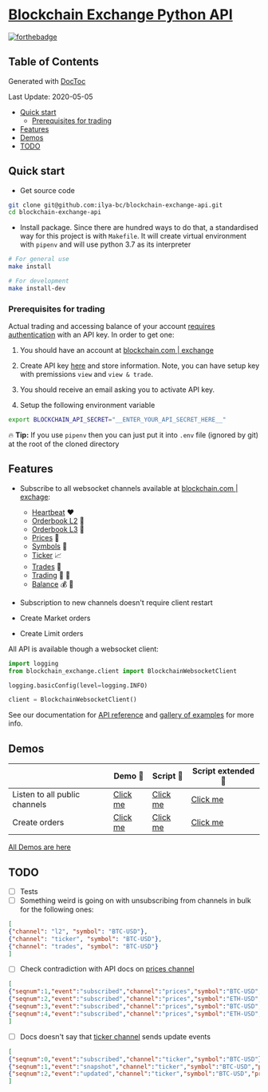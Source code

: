# [Blockchain Exchange Python API](https://exchange.blockchain.com/api)
[![forthebadge](https://forthebadge.com/images/badges/built-with-love.svg)](https://exchange.blockchain.com/)

<!-- START doctoc generated TOC please keep comment here to allow auto update -->
<!-- DON'T EDIT THIS SECTION, INSTEAD RE-RUN doctoc TO UPDATE -->

## Table of Contents
Generated with [DocToc](https://github.com/thlorenz/doctoc)

Last Update: 2020-05-05

- [Quick start](#quick-start)
  - [Prerequisites for trading](#prerequisites-for-trading)
- [Features](#features)
- [Demos](#demos)
- [TODO](#todo)

<!-- END doctoc generated TOC please keep comment here to allow auto update -->

## Quick start
-   Get source code
```bash
git clone git@github.com:ilya-bc/blockchain-exchange-api.git
cd blockchain-exchange-api
```

-   Install package. Since there are hundred ways to do that, a standardised way for this project is with `Makefile`. It will create virtual environment with `pipenv` and will use python 3.7 as its interpreter
```bash
# For general use
make install

# For development
make install-dev
```

### Prerequisites for trading
Actual trading and accessing balance of your account [requires authentication](https://exchange.blockchain.com/api/#authenticated-channels) with an API key. In order to get one:

1.  You should have an account at [blockchain.com | exchange](https://exchange.blockchain.com/)

1.  Create API key [here](https://exchange.blockchain.com/settings/api) and store information. Note, you can have setup key with premissions `view` and `view & trade`.

1.  You should receive an email asking you to activate API key.

1.  Setup the following environment variable
```bash
export BLOCKCHAIN_API_SECRET="__ENTER_YOUR_API_SECRET_HERE__"
```
:fire: **Tip:** If you use `pipenv` then you can just put it into `.env` file (ignored by git) at the root of the cloned directory

## Features
-   Subscribe to all websocket channels available at [blockchain.com | exchage](https://exchange.blockchain.com/api/#websocket-api):
    -   [Heartbeat](https://exchange.blockchain.com/api/#heartbeat) :hearts:
    -   [Orderbook L2](https://exchange.blockchain.com/api/#l2-order-book) :blue_book:
    -   [Orderbook L3](https://exchange.blockchain.com/api/#l3-order-book) :green_book:
    -   [Prices](https://exchange.blockchain.com/api/#prices) :atm:
    -   [Symbols](https://exchange.blockchain.com/api/#symbols) :symbols:
    -   [Ticker](https://exchange.blockchain.com/api/#ticker) :chart_with_upwards_trend:
    -   [Trades](https://exchange.blockchain.com/api/#trades) :currency_exchange:
    -   [Trading](https://exchange.blockchain.com/api/#trading) :bank: :closed_lock_with_key:
    -   [Balance](https://exchange.blockchain.com/api/#balances) :moneybag: :closed_lock_with_key:

-   Subscription to new channels doesn't require client restart
-   Create Market orders
-   Create Limit orders

All API is available though a websocket client:
```python
import logging
from blockchain_exchange.client import BlockchainWebsocketClient

logging.basicConfig(level=logging.INFO)

client = BlockchainWebsocketClient()
```
See our documentation for [API reference](https://ilya-bc.github.io/blockchain-exchange-api-docs/stable/index.html) and [gallery of examples](https://ilya-bc.github.io/blockchain-exchange-api-docs/stable/generated_sphinx_gallery/index.html) for more info.

## Demos
|                               | Demo :movie_camera: | Script :snake: | Script extended :scroll: |
|-------------------------------|---------------------|----------------|--------------------------|
| Listen to all public channels | [Click me](https://drive.google.com/open?id=1jw15dL1qMNJEGbnOsuhr6q0QQWhxLgjs) | [Click me](https://github.com/ilya-bc/blockchain-exchange-api/blob/master/examples/run-00-subscribe-to-public-channels.py) | [Click me](https://ilya-bc.github.io/blockchain-exchange-api-docs/stable/generated_sphinx_gallery/run-00-subscribe-to-public-channels.html) |
| Create orders                 | [Click me](https://drive.google.com/open?id=1GP4n_JosneEKd38OYPtAuo_fDhIKHmDL) | [Click me](https://github.com/ilya-bc/blockchain-exchange-api/blob/master/examples/run-01-subscribe-to-trading-channel.py) | [Click me](https://ilya-bc.github.io/blockchain-exchange-api-docs/stable/generated_sphinx_gallery/run-01-subscribe-to-trading-channel.html) |

[All Demos are here](https://drive.google.com/open?id=1DXx-EFS6c0jdJlWgg6X7uwhzYbscuL8d)

## TODO
- [ ]   Tests
- [ ]   Something weird is going on with unsubscribing from channels in bulk for the following ones:
```json
[
{"channel": "l2", "symbol": "BTC-USD"},
{"channel": "ticker", "symbol": "BTC-USD"},
{"channel": "trades", "symbol": "BTC-USD"}
]
```
- [ ]   Check contradiction with API docs on [prices channel](https://exchange.blockchain.com/api/#prices)
```json
[
{"seqnum":1,"event":"subscribed","channel":"prices","symbol":"BTC-USD","granularity":60},
{"seqnum":2,"event":"subscribed","channel":"prices","symbol":"ETH-USD","granularity":60},
{"seqnum":3,"event":"subscribed","channel":"prices","symbol":"BTC-USD","granularity":300},
{"seqnum":4,"event":"subscribed","channel":"prices","symbol":"ETH-USD","granularity":300}
]
```
- [ ]   Docs doesn't say that [ticker channel](https://exchange.blockchain.com/api/#ticker) sends update events
```json
[
{"seqnum":0,"event":"subscribed","channel":"ticker","symbol":"BTC-USD"},
{"seqnum":1,"event":"snapshot","channel":"ticker","symbol":"BTC-USD","price_24h":8744.9,"volume_24h":155.77132628,"last_trade_price":8881.0},
{"seqnum":2,"event":"updated","channel":"ticker","symbol":"BTC-USD","price_24h":8754.8,"volume_24h":155.70446581}
]
```
